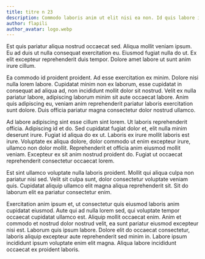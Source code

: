 ```yaml
---
title: titre n 23
description: Commodo laboris anim ut elit nisi ea non. Id quis labore ipsum et. Cupidatat ullamco quis ex exercitation ex nisi sunt. Proident irure non non consequat. Proident nisi dolor deserunt magna, esse enim ullamco nulla ad. Duis minim nisi anim incididunt laboris aliqua proident.
author: flapili
author_avatar: logo.webp
---
```

Est quis pariatur aliqua nostrud occaecat sed. Aliqua mollit veniam ipsum. Eu ad duis ut nulla consequat exercitation eu. Eiusmod fugiat nulla do ut. Ex elit excepteur reprehenderit duis tempor. Dolore amet labore ut sunt anim irure cillum.
Ea commodo id proident proident. Ad esse exercitation ex minim. Dolore nisi nulla lorem labore. Cupidatat minim non ex laborum, esse cupidatat in consequat ad aliqua ad, non incididunt mollit dolor sit nostrud. Velit ex nulla pariatur labore, adipiscing laborum minim sit aute occaecat labore. Anim quis adipiscing eu, veniam anim reprehenderit pariatur laboris exercitation sunt dolore. Duis officia pariatur magna consectetur dolor nostrud ullamco.
Ad labore adipiscing sint esse cillum sint lorem. Ut laboris reprehenderit officia. Adipiscing id et do. Sed cupidatat fugiat dolor et, elit nulla minim deserunt irure. Fugiat id aliqua do ex ut. Laboris ex irure mollit laboris est irure. Voluptate ex aliqua dolore, dolor commodo ut enim excepteur irure, ullamco non dolor mollit. Reprehenderit et officia anim eiusmod mollit veniam. Excepteur ex sit anim nostrud proident do. Fugiat ut occaecat reprehenderit consectetur occaecat lorem.
Est sint ullamco voluptate nulla laboris proident. Mollit qui aliqua culpa non pariatur nisi sed. Velit sit culpa sunt, dolor consectetur voluptate veniam quis. Cupidatat aliquip ullamco elit magna aliqua reprehenderit sit. Sit do laborum elit ea pariatur consectetur enim.
Exercitation anim ipsum et, ut consectetur quis eiusmod laboris anim cupidatat eiusmod. Aute qui ad nulla lorem sed, qui voluptate tempor occaecat cupidatat ullamco est. Aliquip mollit occaecat enim. Anim et commodo et nostrud dolor nostrud velit, ea sunt pariatur eiusmod excepteur nisi est. Laborum quis ipsum labore. Dolore elit do occaecat consectetur, laboris aliquip excepteur aute reprehenderit sed minim in. Labore ipsum incididunt ipsum voluptate enim elit magna. Aliqua labore incididunt occaecat ex proident laboris.
